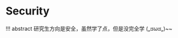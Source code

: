 # Security

!!! abstract
    研究生方向是安全，虽然学了点，但是没完全学  („ಡωಡ„)~~


<script> function updateTime() { var date = new Date(); var now = date.getTime(); var startDate = new Date("2022/01/03 09:10:00"); var start = startDate.getTime(); var diff = now - start; var y, d, h, m; y = Math.floor(diff / (365 * 24 * 3600 * 1000)); diff -= y * 365 * 24 * 3600 * 1000; d = Math.floor(diff / (24 * 3600 * 1000)); h = Math.floor(diff / (3600 * 1000) % 24); m = Math.floor(diff / (60 * 1000) % 60); if (y == 0) { document.getElementById("web-time").innerHTML = d + " 天 " + h + " 小时 " + m + " 分钟"; } else { document.getElementById("web-time").innerHTML = y + " 年 " + d + " 天 " + h + " 小时 " + m + " 分钟"; } setTimeout(updateTime, 1000 * 60); } updateTime(); function toggle_statistics() { var statistics = document.getElementById("statistics"); if (statistics.style.opacity == 0) { statistics.style.opacity = 1; } else { statistics.style.opacity = 0; } } </script>